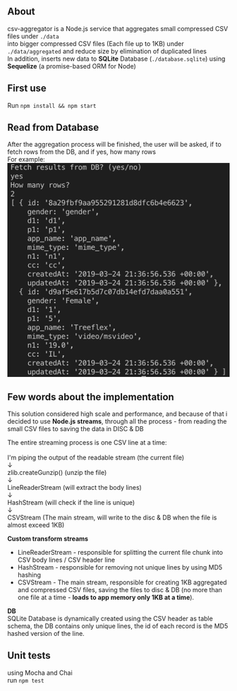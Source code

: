 ## About
csv-aggregator is a Node.js service that aggregates small compressed CSV files under `./data` </br>
into bigger compressed CSV files (Each file up to 1KB) under `./data/aggregated`
and reduce size by elimination of duplicated lines  </br>
In addition, inserts new data to **SQLite** Database (`./database.sqlite`) using **Sequelize** (a promise-based ORM for Node) 

## First use
Run `npm install && npm start`

## Read from Database
After the aggregation process will be finished, the user will be asked, if to fetch rows from the DB, and if yes, how many rows  </br>
For example: </br>
![Screenshot](assets/screenshot-db.png)

## Few words about the implementation
This solution considered high scale and performance, and because of that i decided to use
**Node.js streams**, through all the process - from reading the small CSV files to saving the data in DISC & DB </br>

The entire streaming process is one CSV line at a time: </br></br>
I'm piping the output of the readable stream (the current file) </br>
↓ </br>
zlib.createGunzip() (unzip the file) </br>
↓ </br>
LineReaderStream (will extract the body lines) </br>
↓ </br>
HashStream (will check if the line is unique) </br>
↓ </br>
CSVStream (The main stream, will write to the disc & DB when the file is almost exceed 1KB)

**Custom transform streams** </br>
* LineReaderStream - responsible for splitting the current file chunk into CSV body lines / CSV header line
* HashStream - responsible for removing not unique lines by using MD5 hashing
* CSVStream - The main stream, responsible for creating 1KB aggregated and compressed CSV files, saving the files to disc & DB (no more than one file at a time - **loads to app memory only 1KB at a time**).

**DB** </br>
SQLite Database is dynamically created using the CSV header as table schema, the DB contains only unique lines, the id of each record is the MD5 hashed version of the line.

## Unit tests
using Mocha and Chai </br>
run `npm test`


